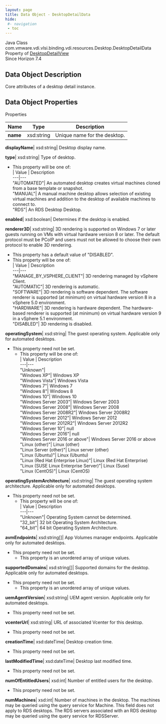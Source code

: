```yaml
---
layout: page
title: Data Object - DesktopDetailData
hide:
 #- navigation
 - toc
---
```






Java Class
    com.vmware.vdi.vlsi.binding.vdi.resources.Desktop.DesktopDetailData  
Property of
     [DesktopDetailView](vdi.resources.Desktop.DesktopDetailView.md#field_detail)  
Since 
    Horizon 7.4

## Data Object Description 

Core attributes of a desktop detail instance. 

## Data Object Properties

Properties

Name |  Type |  Description   
---|---|---  
**name**|  xsd:string|  Unique name for the desktop.   
  
**displayName**|  xsd:string|  Desktop display name.   
  
**type**|  xsd:string|  Type of desktop.   


  * This property will be one of:  
|  Value |  Description   
---|---  
"AUTOMATED"| An automated desktop creates virtual machines cloned from a base template or snapshot.  
"MANUAL"| A manual machine desktop allows selection of existing virtual machines and addition to the desktop of available machines to connect to.  
"RDS"| An RDS Desktop Desktop.  

  
**enabled**|  xsd:boolean|  Determines if the desktop is enabled.   
  
**renderer3D**|  xsd:string|  3D rendering is supported on Windows 7 or later guests running on VMs with virtual hardware version 8 or later. The default protocol must be PCoIP and users must not be allowed to choose their own protocol to enable 3D rendering.   


  * This property has a default value of "DISABLED".
  * This property will be one of:  
|  Value |  Description   
---|---  
"MANAGE_BY_VSPHERE_CLIENT"| 3D rendering managed by vSphere Client.  
"AUTOMATIC"| 3D rendering is automatic.  
"SOFTWARE"| 3D rendering is software dependent. The software renderer is supported (at minimum) on virtual hardware version 8 in a vSphere 5.0 environment.  
"HARDWARE"| 3D rendering is hardware dependent. The hardware-based renderer is supported (at minimum) on virtual hardware version 9 in a vSphere 5.1 environment.  
"DISABLED"| 3D rendering is disabled.  

  
**operatingSystem**|  xsd:string|  The guest operating system. Applicable only for automated desktops.   


* This property need not be set.
  * This property will be one of:  
|  Value |  Description   
---|---  
"Unknown"|   
"Windows XP"| Windows XP  
"Windows Vista"| Windows Vista  
"Windows 7"| Windows 7  
"Windows 8"| Windows 8  
"Windows 10"| Windows 10  
"Windows Server 2003"| Windows Server 2003  
"Windows Server 2008"| Windows Server 2008  
"Windows Server 2008R2"| Windows Server 2008R2  
"Windows Server 2012"| Windows Server 2012  
"Windows Server 2012R2"| Windows Server 2012R2  
"Windows Server 10"| null  
"Windows Server 2016"| null  
"Windows Server 2016 or above"| Windows Server 2016 or above  
"Linux (other)"| Linux (other)  
"Linux Server (other)"| Linux server (other)  
"Linux (Ubuntu)"| Linux (Ubuntu)  
"Linux (Red Hat Enterprise Linux)"| Linux (Red Hat Enterprise)  
"Linux (SUSE Linux Enterprise Server)"| Linux (Suse)  
"Linux (CentOS)"| Linux (CentOS)  

  
**operatingSystemArchitecture**|  xsd:string|  The guest operating system architecture. Applicable only for automated desktops.   


* This property need not be set.
  * This property will be one of:  
|  Value |  Description   
---|---  
"Unknown"| Operating System cannot be determined.  
"32_bit"| 32 bit Operating System Architecture.  
"64_bit"| 64 bit Operating System Architecture.  

  
**avmEndpoints**|  xsd:string[]|  App Volumes manager endpoints. Applicable only for automated desktops.   


* This property need not be set.
  * This property is an unordered array of unique values.

  
**supportedDomains**|  xsd:string[]|  Supported domains for the desktop. Applicable only for automated desktops.   


* This property need not be set.
  * This property is an unordered array of unique values.

  
**uemAgentVersion**|  xsd:string|  UEM agent version. Applicable only for automated desktops.   


* This property need not be set.

  
**vcenterUrl**|  xsd:string|  URL of associated Vcenter for this desktop.   


* This property need not be set.

  
**creationTime**|  xsd:dateTime|  Desktop creation time.   


* This property need not be set.

  
**lastModifiedTime**|  xsd:dateTime|  Desktop last modified time.   


* This property need not be set.

  
**numOfEntitledUsers**|  xsd:int|  Number of entitled users for the desktop.   


* This property need not be set.

  
**numMachines**|  xsd:int|  Number of machines in the desktop. The machines may be queried using the query service for Machine. This field does not apply to RDS desktops. The RDS servers associated with an RDS desktop may be queried using the query service for RDSServer.   
  
  
  
   
  
  

